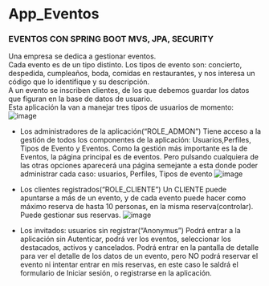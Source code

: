 # App_Eventos  
### EVENTOS CON SPRING BOOT MVS, JPA, SECURITY  
Una empresa se dedica a gestionar eventos.  
Cada evento es de un tipo distinto. Los tipos de evento son: concierto, despedida, cumpleaños, boda, comidas en restaurantes, y nos interesa un código que lo identifique y su descripción.  
A un evento se inscriben clientes, de los que debemos guardar los datos que figuran en la base de datos de usuario.  
Esta aplicación la van a manejar tres tipos de usuarios de momento:  
  ![image](https://github.com/user-attachments/assets/dc4d064e-99e5-4228-b8c7-96e89ac6db93)
- Los administradores de la aplicación(“ROLE_ADMON”)
  Tiene acceso a la gestión de todos los componentes de la aplicación: Usuarios,Perfiles, Tipos de Evento y Eventos.
  Como la gestión más importante es la de Eventos, la página principal es de eventos.
  Pero pulsando cualquiera de las otras opciones aparecerá una página semejante a esta donde poder administrar cada caso: usuarios, Perfiles, Tipos de evento
  ![image](https://github.com/user-attachments/assets/f7593baf-0bef-4a51-8350-60fcccaa7c42)

- Los clientes registrados(“ROLE_CLIENTE”)
  Un CLIENTE puede apuntarse a más de un evento, y de cada evento puede hacer como máximo reserva de hasta 10 personas, en la misma reserva(controlar).
  Puede gestionar sus reservas.
  ![image](https://github.com/user-attachments/assets/adeb91e8-0d35-4e49-a4e0-af63d218e102)

- Los invitados: usuarios sin registrar(“Anonymus”)
  Podrá entrar a la aplicación sin Autenticar, podrá ver los eventos, seleccionar los destacados, activos y cancelados.
  Podrá entrar en la pantalla de detalle para ver el detalle de los datos de un evento, pero NO podrá reservar el evento ni intentar entrar en mis reservas,
  en este caso le saldrá el formulario de Iniciar sesión, o registrarse en la aplicación.



